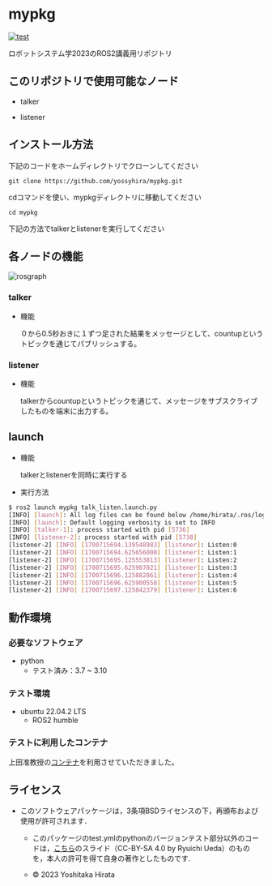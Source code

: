 # mypkg
[![test](https://github.com/yossyhira/mypkg/actions/workflows/test.yml/badge.svg)](https://github.com/yossyhira/mypkg/actions/workflows/test.yml)

ロボットシステム学2023のROS2講義用リポジトリ

## このリポジトリで使用可能なノード
* talker

* listener

## インストール方法
下記のコードをホームディレクトリでクローンしてください
```
git clone https://github.com/yossyhira/mypkg.git
```
cdコマンドを使い、mypkgディレクトリに移動してください
```
cd mypkg
```
下記の方法でtalkerとlistenerを実行してください

## 各ノードの機能
![rosgraph](https://github.com/yossyhira/mypkg/assets/147679155/35902dd6-ecc3-4a53-85b6-2d4995e040ae)

### talker
* 機能

  ０から0.5秒おきに１ずつ足された結果をメッセージとして、countupというトピックを通じてパブリッシュする。

### listener
* 機能

  talkerからcountupというトピックを通じて、メッセージをサブスクライブしたものを端末に出力する。

## launch

* 機能

  talkerとlistenerを同時に実行する

* 実行方法

```bash
$ ros2 launch mypkg talk_listen.launch.py
[INFO] [launch]: All log files can be found below /home/hirata/.ros/log/2023-11-23-14-01-33-241579-yoshi-5735
[INFO] [launch]: Default logging verbosity is set to INFO
[INFO] [talker-1]: process started with pid [5736]
[INFO] [listener-2]: process started with pid [5738]
[listener-2] [INFO] [1700715694.139548983] [listener]: Listen:0
[listener-2] [INFO] [1700715694.625656000] [listener]: Listen:1
[listener-2] [INFO] [1700715695.125553813] [listener]: Listen:2
[listener-2] [INFO] [1700715695.625907021] [listener]: Listen:3
[listener-2] [INFO] [1700715696.125882861] [listener]: Listen:4
[listener-2] [INFO] [1700715696.625900558] [listener]: Listen:5
[listener-2] [INFO] [1700715697.125842379] [listener]: Listen:6
```


## 動作環境
### 必要なソフトウェア　

* python
  * テスト済み：3.7 ~ 3.10

### テスト環境
* ubuntu 22.04.2 LTS
  * ROS2 humble

### テストに利用したコンテナ
上田准教授の[コンテナ](https://hub.docker.com/layers/ryuichiueda/ubuntu22.04-ros2/latest/images/sha256-0e1773bc6f12b57172c8818aac36aeb97ca13269028028d49ad5f6f8cc0d6204?context=explore)を利用させていただきました。

## ライセンス
* このソフトウェアパッケージは，3条項BSDライセンスの下，再頒布および使用が許可されます．
  
  * このパッケージのtest.ymlのpythonのバージョンテスト部分以外のコードは，[こちら](https://github.com/ryuichiueda/my_slides/tree/master/robosys_2022)のスライド（CC-BY-SA 4.0 by Ryuichi Ueda）のものを，本人の許可を得て自身の著作としたものです.

  * © 2023 Yoshitaka Hirata
